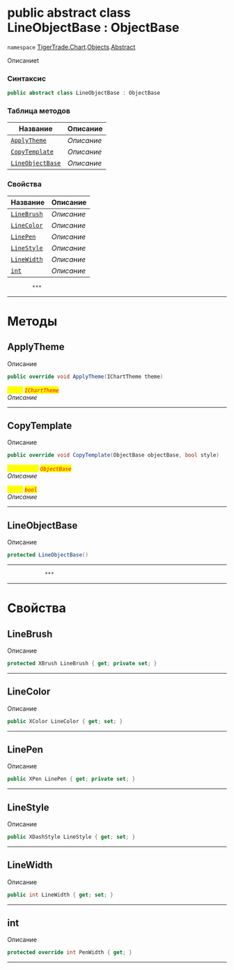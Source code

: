 
# public abstract class LineObjectBase : ObjectBase
`namespace` [TigerTrade.Chart](../../../TigerTrade.Chart.md).[Objects](../../../TigerTrade.Chart/Objects.md).[Abstract](../../../TigerTrade.Chart/Objects/Abstract.md)



Описаниеt

### Синтаксис
```csharp
public abstract class LineObjectBase : ObjectBase
```


### Таблица методов
| Название | Описание |
| --- | --- |
| [`ApplyTheme`](./LineObjectBase.cs/Методы/ApplyTheme.md) | *Описание* |
| [`CopyTemplate`](./LineObjectBase.cs/Методы/CopyTemplate.md) | *Описание* |
| [`LineObjectBase`](./LineObjectBase.cs/Методы/LineObjectBase.md) | *Описание* |

### Свойства
| Название | Описание |
| --- | --- |
| [`LineBrush`](./LineObjectBase.cs/Свойства/LineBrush.md) | *Описание* |
| [`LineColor`](./LineObjectBase.cs/Свойства/LineColor.md) | *Описание* |
| [`LinePen`](./LineObjectBase.cs/Свойства/LinePen.md) | *Описание* |
| [`LineStyle`](./LineObjectBase.cs/Свойства/LineStyle.md) | *Описание* |
| [`LineWidth`](./LineObjectBase.cs/Свойства/LineWidth.md) | *Описание* |
| [`int`](./LineObjectBase.cs/Свойства/int.md) | *Описание* |




            ***
  ***
  # Методы

## ApplyTheme
Описание

```csharp
public override void ApplyTheme(IChartTheme theme)
```

<mark style="color:yellow;">`theme`</mark> <mark style="color:red;">*`IChartTheme`*</mark>  
 *Описание*  


***                

## CopyTemplate
Описание

```csharp
public override void CopyTemplate(ObjectBase objectBase, bool style)
```
<mark style="color:yellow;">`objectBase`</mark> <mark style="color:red;">*`ObjectBase`*</mark>  
 *Описание*  

<mark style="color:yellow;">`style`</mark> <mark style="color:red;">*`bool`*</mark>  
 *Описание*  


***                

## LineObjectBase
Описание

```csharp
protected LineObjectBase()
```

***                
                ***
  ***
  # Свойства

## LineBrush
Описание

```csharp
protected XBrush LineBrush { get; private set; }
```
***

## LineColor
Описание

```csharp
public XColor LineColor { get; set; }
```
***

## LinePen
Описание

```csharp
public XPen LinePen { get; private set; }
```
***

## LineStyle
Описание

```csharp
public XDashStyle LineStyle { get; set; }
```
***

## LineWidth
Описание

```csharp
public int LineWidth { get; set; }
```
***

## int
Описание

```csharp
protected override int PenWidth { get; }
```
***

